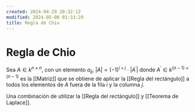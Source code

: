 ```yaml
---
created: 2024-04-29 20:32:12
modified: 2024-05-08 01:33:29
title: Regla de Chio
---
```


# Regla de Chio

Sea $A \in k^{n \times n}$, con un elemento $a_{ij}$, $|A| = (-1)^{i + j} \cdot |A^{'}|$ donde $A^{'} \in k^{(n-1)\times(n-1)}$ es la [[Matriz]] que se obtiene de aplicar la [[Regla del rectángulo]] a todos los elementos de $A$ fuera de la fila $i$ y la columna $j$.

Una combinación de utilizar la [[Regla del rectángulo]] y [[Teorema de Laplace]].
